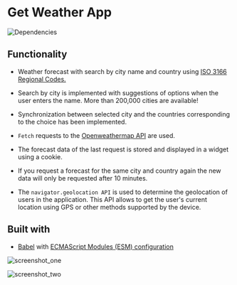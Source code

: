 # Get Weather App

![Dependencies](https://user-images.githubusercontent.com/112722061/221054510-8b208613-ee81-4e65-88a9-546c435eb4e6.png)

## Functionality

-   Weather forecast with search by city name and country using [ISO 3166 Regional Codes.](https://github.com/lukes/ISO-3166-Countries-with-Regional-Codes)

-   Search by city is implemented with suggestions of options when the user enters the name. More than 200,000 cities are available!

-   Synchronization between selected city and the countries corresponding to the choice has been implemented.

-   `Fetch` requests to the [Openweathermap API](https://openweathermap.org/api) are used.

-   The forecast data of the last request is stored and displayed in a widget using a cookie.

-   If you request a forecast for the same city and country again the new data will only be requested after 10 minutes.

-   The `navigator.geolocation API` is used to determine the geolocation of users in the application. This API allows to get the user's current location using GPS or other methods supported by the device.

## Built with

-   [Babel](https://babeljs.io/) with [ECMAScript Modules (ESM) configuration](https://babeljs.io/docs/en/babel-preset-env)

![screenshot_one](https://user-images.githubusercontent.com/112722061/221370347-10e4e859-78f6-4798-bb9f-fe7c5753da64.png)

![screenshot_two](https://user-images.githubusercontent.com/112722061/221370244-c4b7f3d1-f995-4c85-98a8-eb458d6df93c.png)
